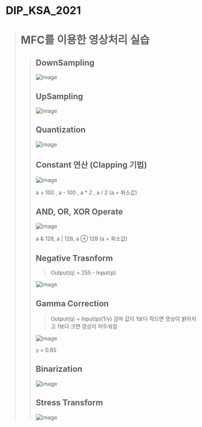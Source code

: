 # DIP_KSA_2021
> # MFC를 이용한 영상처리 실습
> > ## DownSampling
> > ![image](https://user-images.githubusercontent.com/82637549/123509967-aa532d80-d6b3-11eb-835d-c618c3140444.png)
> > ## UpSampling
> > ![image](https://user-images.githubusercontent.com/82637549/123510031-28173900-d6b4-11eb-892a-34deb3e83ef4.png)
> > ## Quantization
> > ![image](https://user-images.githubusercontent.com/82637549/123510075-69a7e400-d6b4-11eb-86c2-56f4416201f9.png)
> > ## Constant 연산 (Clapping 기법)
> > ![image](https://user-images.githubusercontent.com/82637549/123510330-ce177300-d6b5-11eb-95cc-d0ce94a3697b.png)
> > 
> > a + 100 , a - 100 , a * 2 , a / 2 (a = 화소값)
> > ## AND, OR, XOR Operate
> > ![image](https://user-images.githubusercontent.com/82637549/123510440-8218fe00-d6b6-11eb-86e8-584117bc1e43.png)
> > 
> > a & 128, a | 128, a ⊕ 128 (a = 화소값)
> > ## Negative Trasnform
> > > Output(q) = 255 - Input(p)
> > > 
> > ![image](https://user-images.githubusercontent.com/82637549/123510518-0bc8cb80-d6b7-11eb-85b0-f83af1e73efb.png)
> > ## Gamma Correction
> > > Output(q) = Input(p)(1/γ)
> > > 감마 값이 1보다 작으면 영상이 밝아지고 1보다 크면 영상이 어두워짐
> > > 
> > ![image](https://user-images.githubusercontent.com/82637549/123510638-a75a3c00-d6b7-11eb-9fef-b9450f40d71d.png)
> > 
> > γ = 0.85
> > ## Binarization
> > ![image](https://user-images.githubusercontent.com/82637549/123510798-6878b600-d6b8-11eb-9a96-04274d28277a.png)
> > ## Stress Transform
> > ![image](https://user-images.githubusercontent.com/82637549/123510837-a4138000-d6b8-11eb-802e-f7f4a3d1896d.png)
